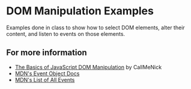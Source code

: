 # DOM Manipulation Examples

Examples done in class to show how to select DOM elements, alter their content, and listen to events on those elements.

## For more information

* [The Basics of JavaScript DOM Manipulation](http://callmenick.com/post/basics-javascript-dom-manipulation) by CallMeNick
* [MDN's Event Object Docs](https://developer.mozilla.org/en-US/docs/Web/API/Event)
* [MDN's List of All Events](https://developer.mozilla.org/en-US/docs/Web/Events)
